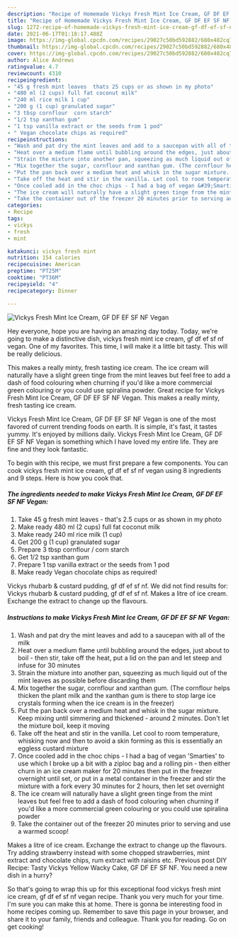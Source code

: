 ```yaml
---
description: "Recipe of Homemade Vickys Fresh Mint Ice Cream, GF DF EF SF NF Vegan"
title: "Recipe of Homemade Vickys Fresh Mint Ice Cream, GF DF EF SF NF Vegan"
slug: 1272-recipe-of-homemade-vickys-fresh-mint-ice-cream-gf-df-ef-sf-nf-vegan
date: 2021-06-17T01:18:17.488Z
image: https://img-global.cpcdn.com/recipes/29027c50bd592882/680x482cq70/vickys-fresh-mint-ice-cream-gf-df-ef-sf-nf-vegan-recipe-main-photo.jpg
thumbnail: https://img-global.cpcdn.com/recipes/29027c50bd592882/680x482cq70/vickys-fresh-mint-ice-cream-gf-df-ef-sf-nf-vegan-recipe-main-photo.jpg
cover: https://img-global.cpcdn.com/recipes/29027c50bd592882/680x482cq70/vickys-fresh-mint-ice-cream-gf-df-ef-sf-nf-vegan-recipe-main-photo.jpg
author: Alice Andrews
ratingvalue: 4.7
reviewcount: 4310
recipeingredient:
- "45 g fresh mint leaves  thats 25 cups or as shown in my photo"
- "480 ml (2 cups) full fat coconut milk"
- "240 ml rice milk 1 cup"
- "200 g (1 cup) granulated sugar"
- "3 tbsp cornflour  corn starch"
- "1/2 tsp xanthan gum"
- "1 tsp vanilla extract or the seeds from 1 pod"
- " Vegan chocolate chips as required"
recipeinstructions:
- "Wash and pat dry the mint leaves and add to a saucepan with all of the milk"
- "Heat over a medium flame until bubbling around the edges, just about to boil - then stir, take off the heat, put a lid on the pan and let steep and infuse for 30 minutes"
- "Strain the mixture into another pan, squeezing as much liquid out of the mint leaves as possible before discarding them"
- "Mix together the sugar, cornflour and xanthan gum. (The cornflour helps thicken the plant milk and the xanthan gum is there to stop large ice crystals forming when the ice cream is in the freezer)"
- "Put the pan back over a medium heat and whisk in the sugar mixture. Keep mixing until simmering and thickened - around 2 minutes. Don&#39;t let the mixture boil, keep it moving"
- "Take off the heat and stir in the vanilla. Let cool to room temperature, whisking now and then to avoid a skin forming as this is essentially an eggless custard mixture"
- "Once cooled add in the choc chips - I had a bag of vegan &#39;Smarties&#39; to use which I broke up a bit with a ziploc bag and a rolling pin - then either churn in an ice cream maker for 20 minutes then put in the freezer overnight until set, or put in a metal container in the freezer and stir the mixture with a fork every 30 minutes for 2 hours, then let set overnight"
- "The ice cream will naturally have a slight green tinge from the mint leaves but feel free to add a dash of food colouring when churning if you&#39;d like a more commercial green colouring or you could use spiralina powder"
- "Take the container out of the freezer 20 minutes prior to serving and use a warmed scoop!"
categories:
- Recipe
tags:
- vickys
- fresh
- mint

katakunci: vickys fresh mint 
nutrition: 154 calories
recipecuisine: American
preptime: "PT25M"
cooktime: "PT36M"
recipeyield: "4"
recipecategory: Dinner

---
```



![Vickys Fresh Mint Ice Cream, GF DF EF SF NF Vegan](https://img-global.cpcdn.com/recipes/29027c50bd592882/680x482cq70/vickys-fresh-mint-ice-cream-gf-df-ef-sf-nf-vegan-recipe-main-photo.jpg)

Hey everyone, hope you are having an amazing day today. Today, we're going to make a distinctive dish, vickys fresh mint ice cream, gf df ef sf nf vegan. One of my favorites. This time, I will make it a little bit tasty. This will be really delicious.

This makes a really minty, fresh tasting ice cream. The ice cream will naturally have a slight green tinge from the mint leaves but feel free to add a dash of food colouring when churning if you&#39;d like a more commercial green colouring or you could use spiralina powder. Great recipe for Vickys Fresh Mint Ice Cream, GF DF EF SF NF Vegan. This makes a really minty, fresh tasting ice cream.

Vickys Fresh Mint Ice Cream, GF DF EF SF NF Vegan is one of the most favored of current trending foods on earth. It is simple, it's fast, it tastes yummy. It's enjoyed by millions daily. Vickys Fresh Mint Ice Cream, GF DF EF SF NF Vegan is something which I have loved my entire life. They are fine and they look fantastic.


To begin with this recipe, we must first prepare a few components. You can cook vickys fresh mint ice cream, gf df ef sf nf vegan using 8 ingredients and 9 steps. Here is how you cook that.

<!--inarticleads1-->

##### The ingredients needed to make Vickys Fresh Mint Ice Cream, GF DF EF SF NF Vegan:

1. Take 45 g fresh mint leaves - that&#39;s 2.5 cups or as shown in my photo
1. Make ready 480 ml (2 cups) full fat coconut milk
1. Make ready 240 ml rice milk (1 cup)
1. Get 200 g (1 cup) granulated sugar
1. Prepare 3 tbsp cornflour / corn starch
1. Get 1/2 tsp xanthan gum
1. Prepare 1 tsp vanilla extract or the seeds from 1 pod
1. Make ready  Vegan chocolate chips as required!


Vickys rhubarb &amp; custard pudding, gf df ef sf nf. We did not find results for: Vickys rhubarb &amp; custard pudding, gf df ef sf nf. Makes a litre of ice cream. Exchange the extract to change up the flavours. 

<!--inarticleads2-->

##### Instructions to make Vickys Fresh Mint Ice Cream, GF DF EF SF NF Vegan:

1. Wash and pat dry the mint leaves and add to a saucepan with all of the milk
1. Heat over a medium flame until bubbling around the edges, just about to boil - then stir, take off the heat, put a lid on the pan and let steep and infuse for 30 minutes
1. Strain the mixture into another pan, squeezing as much liquid out of the mint leaves as possible before discarding them
1. Mix together the sugar, cornflour and xanthan gum. (The cornflour helps thicken the plant milk and the xanthan gum is there to stop large ice crystals forming when the ice cream is in the freezer)
1. Put the pan back over a medium heat and whisk in the sugar mixture. Keep mixing until simmering and thickened - around 2 minutes. Don&#39;t let the mixture boil, keep it moving
1. Take off the heat and stir in the vanilla. Let cool to room temperature, whisking now and then to avoid a skin forming as this is essentially an eggless custard mixture
1. Once cooled add in the choc chips - I had a bag of vegan &#39;Smarties&#39; to use which I broke up a bit with a ziploc bag and a rolling pin - then either churn in an ice cream maker for 20 minutes then put in the freezer overnight until set, or put in a metal container in the freezer and stir the mixture with a fork every 30 minutes for 2 hours, then let set overnight
1. The ice cream will naturally have a slight green tinge from the mint leaves but feel free to add a dash of food colouring when churning if you&#39;d like a more commercial green colouring or you could use spiralina powder
1. Take the container out of the freezer 20 minutes prior to serving and use a warmed scoop!


Makes a litre of ice cream. Exchange the extract to change up the flavours. Try adding strawberry instead with some chopped strawberries, mint extract and chocolate chips, rum extract with raisins etc. Previous post DIY Recipe: Tasty Vickys Yellow Wacky Cake, GF DF EF SF NF. You need a new dish in a hurry? 

So that's going to wrap this up for this exceptional food vickys fresh mint ice cream, gf df ef sf nf vegan recipe. Thank you very much for your time. I'm sure you can make this at home. There is gonna be interesting food in home recipes coming up. Remember to save this page in your browser, and share it to your family, friends and colleague. Thank you for reading. Go on get cooking!
